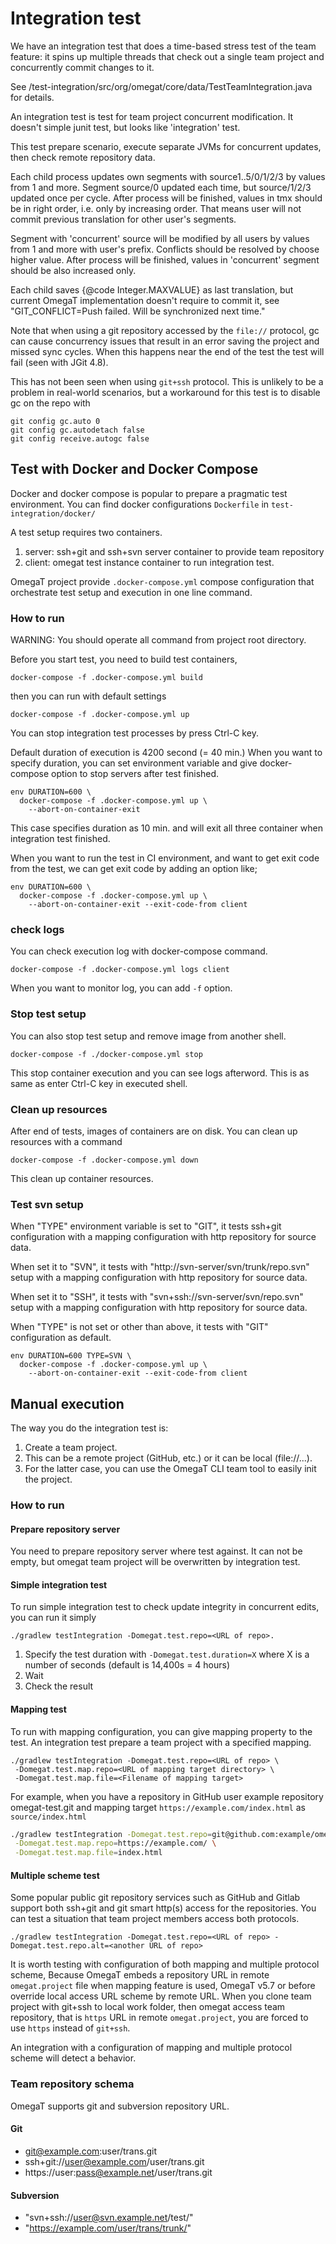 # Integration test

We have an integration test that does a time-based stress test of the team feature: it spins up multiple threads
that check out a single team project and concurrently commit changes to it.

See /test-integration/src/org/omegat/core/data/TestTeamIntegration.java for details.

An integration test is test for team project concurrent modification. It doesn't simple
junit test, but looks like 'integration' test.

This test prepare scenario, execute separate JVMs for concurrent updates, then check remote repository data.

Each child process updates own segments with source1..5/0/1/2/3 by values from 1 and more.
Segment source/0 updated each time, but source/1/2/3 updated once per cycle.
After process will be finished, values in tmx should be in right order, i.e. only by increasing order.
That means user will not commit previous translation for other user's segments.

Segment with 'concurrent' source will be modified by all users by values from 1 and more with user's prefix.
Conflicts should be resolved by choose higher value.
After process will be finished, values in 'concurrent' segment should be also increased only.

Each child saves {@code Integer.MAXVALUE} as last translation, but current OmegaT implementation doesn't require
to commit it, see "GIT_CONFLICT=Push failed. Will be synchronized next time."

Note that when using a git repository accessed by the `file://` protocol, gc can cause concurrency issues that
result in an error saving the project and missed sync cycles.
When this happens near the end of the test the test will fail (seen with JGit 4.8).

This has not been seen when using `git+ssh` protocol. This is unlikely to be a problem in real-world
scenarios, but a workaround for this test is to disable gc on the repo with

```
git config gc.auto 0
git config gc.autodetach false
git config receive.autogc false
```

## Test with Docker and Docker Compose

Docker and docker compose is popular to prepare a pragmatic test environment.
You can find docker configurations `Dockerfile` in `test-integration/docker/`

A test setup requires two containers.
1. server: ssh+git and ssh+svn server container to provide team repository
2. client: omegat test instance container to run integration test.

OmegaT project provide `.docker-compose.yml` compose configuration that orchestrate
test setup and execution in one line command.

### How to run

WARNING: You should operate all command from project root directory.

Before you start test, you need to build test containers,

```console
docker-compose -f .docker-compose.yml build
```

then you can run with default settings

```console
docker-compose -f .docker-compose.yml up
```

You can stop integration test processes by press Ctrl-C key.

Default duration of execution is 4200 second (= 40 min.)
When you want to specify duration, you can set environment variable
and give docker-compose option to stop servers after test finished.

```console
env DURATION=600 \
  docker-compose -f .docker-compose.yml up \
    --abort-on-container-exit
```

This case specifies duration as 10 min. and will exit all three container when 
integration test finished.

When you want to run the test in CI environment,
and want to get exit code from the test, we can get exit code
by adding an option like;

```console
env DURATION=600 \
  docker-compose -f .docker-compose.yml up \
    --abort-on-container-exit --exit-code-from client
```

### check logs

You can check execution log with docker-compose command.

```console
docker-compose -f .docker-compose.yml logs client
```

When you want to monitor log, you can add `-f` option.

### Stop test setup

You can also stop test setup and remove image from another shell.

```console
docker-compose -f ./docker-compose.yml stop
```

This stop container execution and you can see logs afterword.
This is as same as enter Ctrl-C key in executed shell.

### Clean up resources

After end of tests, images of containers are on disk.
You can clean up resources with a command

```console
docker-compose -f .docker-compose.yml down
```

This clean up container resources.

### Test svn setup

When "TYPE" environment variable is set to "GIT", it tests ssh+git configuration
with a mapping configuration with http repository for source data. 

When set it to "SVN", it tests with "http://svn-server/svn/trunk/repo.svn" setup
with a mapping configuration with http repository for source data.

When set it to "SSH", it tests with "svn+ssh://svn-server/svn/repo.svn" setup
with a mapping configuration with http repository for source data.

When "TYPE" is not set or other than above, it tests with "GIT" configuration as default. 

```console
env DURATION=600 TYPE=SVN \
  docker-compose -f .docker-compose.yml up \
    --abort-on-container-exit --exit-code-from client
```


## Manual execution

The way you do the integration test is:

1. Create a team project.
2. This can be a remote project (GitHub, etc.) or it can be local (file://...).
3. For the latter case, you can use the OmegaT CLI team tool to easily init the project.

### How to run

#### Prepare repository server

You need to prepare repository server where test against.
It can not be empty, but omegat team project will be overwritten by integration test.

#### Simple integration test

To run simple integration test to check update integrity in concurrent edits,
you can run it simply

```console
./gradlew testIntegration -Domegat.test.repo=<URL of repo>.
```

1. Specify the test duration with `-Domegat.test.duration=X` where X is a number of seconds
   (default is 14,400s = 4 hours)
2. Wait
3. Check the result

#### Mapping test

To run with mapping configuration, you can give mapping property to the test.
An integration test prepare a team project with a specified mapping.

```console
./gradlew testIntegration -Domegat.test.repo=<URL of repo> \
 -Domegat.test.map.repo=<URL of mapping target directory> \
 -Domegat.test.map.file=<Filename of mapping target>
```

For example, when you have a repository in GitHub user example repository omegat-test.git
and mapping target `https://example.com/index.html` as `source/index.html`

```bash
./gradlew testIntegration -Domegat.test.repo=git@github.com:example/omegat-test.git \
 -Domegat.test.map.repo=https://example.com/ \
 -Domegat.test.map.file=index.html
````

#### Multiple scheme test

Some popular public git repository services such as GitHub and Gitlab support
both ssh+git and git smart http(s) access for the repositories.
You can test a situation that team project members access both protocols.

```console
./gradlew testIntegration -Domegat.test.repo=<URL of repo> -Domegat.test.repo.alt=<another URL of repo>
```

It is worth testing with configuration of both mapping and multiple protocol scheme,
Because OmegaT embeds a repository URL in remote `omegat.project` file when mapping feature is used,
OmegaT v5.7 or before override local access URL scheme by remote URL.
When you clone team project with git+ssh to local work folder, then omegat access team repository,
that is `https` URL in remote `omegat.project`, you are forced to use `https` instead of `git+ssh`.

An integration with a configuration of mapping and multiple protocol scheme will detect a behavior.

### Team repository schema

OmegaT supports git and subversion repository URL.

#### Git

* git@example.com:user/trans.git
* ssh+git://user@example.com/user/trans.git
* https://user:pass@example.net/user/trans.git

#### Subversion

* "svn+ssh://user@svn.example.net/test/"
* "https://example.com/user/trans/trunk/"

